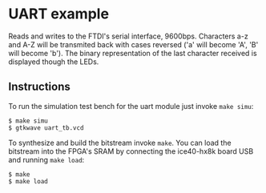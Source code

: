 # UART example

Reads and writes to the FTDI's serial interface, 9600bps. Characters a-z and A-Z will be transmited back with cases reversed ('a' will become 'A', 'B' will become 'b').  The binary representation of the last character received is displayed though the LEDs.

## Instructions

To run the simulation test bench for the uart module just invoke `make simu`:
```
$ make simu
$ gtkwave uart_tb.vcd
```

To synthesize and build the bitstream invoke `make`. You can load the bitstream into the FPGA's SRAM by connecting the ice40-hx8k board USB and running `make load`:
```
$ make
$ make load
```
